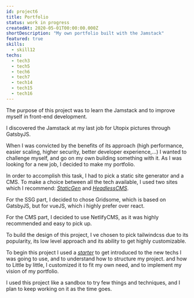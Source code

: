 ```yaml
---
id: project6
title: Portfolio
status: work in progress
createdAt: 2020-05-01T00:00:00.000Z
shortDescription: "My own portfolio built with the Jamstack"
featured: true
skills:
  - skill12
techs:
  - tech3
  - tech5
  - tech6
  - tech7
  - tech14
  - tech15
  - tech16
---
```

The purpose of this project was to learn the Jamstack and to improve myself in front-end development.

I discovered the Jamstack at my last job for Utopix pictures through GatsbyJS.
 
When I was convicted by the benefits of its approach (high performance, easier scaling, higher security, better developer experience,...)
I wanted to challenge myself, and go on my own building something with it. As I was looking for a new job, I decided to make my portfolio.

In order to accomplish this task, I had to pick a static site generator and a CMS. To make a choice between all the tech available, 
I used two sites which I recommend: _[StaticGen](https://www.staticgen.com/)_ and _[HeadlessCMS](https://headlesscms.org/)_.

For the SSG part, I decided to chose Gridsome, which is based on GatsbyJS, but for vueJS, which i highly prefer over react.

For the CMS part, I decided to use NetlifyCMS, as it was highly recommended and easy to pick up.

To build the design of this project, I ve chosen to pick tailwindcss due to its popularity, its low level approach and its ability to get highly customizable.

To begin this project I used a _[starter](https://gridsome.org/starters/gridsome-casper-v3-starter/)_ to get introduced to the new techs I was going to use, and to understand how to structure my project. and how to 
Little by little, I customized it to fit my own need, and to implement my vision of my portfolio.

I used this project like a sandbox to try few things and techniques, and I plan to keep working on it as the time goes.